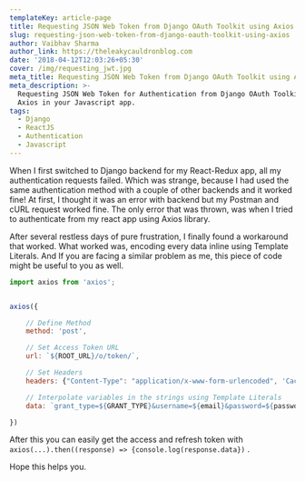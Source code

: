 ```yaml
---
templateKey: article-page
title: Requesting JSON Web Token from Django OAuth Toolkit using Axios
slug: requesting-json-web-token-from-django-oauth-toolkit-using-axios
author: Vaibhav Sharma
author_link: https://theleakycauldronblog.com
date: '2018-04-12T12:03:26+05:30'
cover: /img/requesting_jwt.jpg
meta_title: Requesting JSON Web Token from Django OAuth Toolkit using Axios
meta_description: >-
  Requesting JSON Web Token for Authentication from Django OAuth Toolkit using
  Axios in your Javascript app.
tags:
  - Django
  - ReactJS
  - Authentication
  - Javascript
---
```

When I first switched to Django backend for my React-Redux app, all my authentication requests failed. Which was strange, because I had used the same authentication method with a couple of other backends and it worked fine! At first, I thought it was an error with backend but my Postman and cURL request worked fine. The only error that was thrown, was when I tried to authenticate from my react app using Axios library.

After several restless days of pure frustration, I finally found a workaround that worked. What worked was, encoding every data inline using Template Literals. And If you are facing a similar problem as me, this piece of code might be useful to you as well.

```javascript
import axios from 'axios';


axios({

    // Define Method
    method: 'post',

    // Set Access Token URL
    url: `${ROOT_URL}/o/token/`,

    // Set Headers
    headers: {"Content-Type": "application/x-www-form-urlencoded", 'Cache-Control': "no-cache"},

    // Interpolate variables in the strings using Template Literals
    data: `grant_type=${GRANT_TYPE}&username=${email}&password=${password}&client_id=${CLIENT_ID}&client_secret=${CLIENT_SECRET}`

})
```

After this you can easily get the access and refresh token with `axios(...).then((response) => {console.log(response.data})` .

Hope this helps you.
